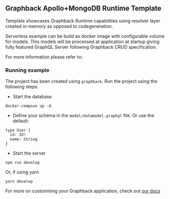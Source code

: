 ## Graphback Apollo+MongoDB Runtime Template

Template showcases Graphback Runtime capabilities using
resolver layer created in-memory as opposed to codegeneration.

Serverless example can be build as docker image with configurable volume for models. 
This models will be processed at application at startup giving fully featured GraphQL Server 
following Graphback CRUD specification.

For more information please refer to: 

### Running example

The project has been created using `graphback`. Run the project using the following steps.

- Start the database

```
docker-compose up -d
```

- Define your schema in the `model/datamodel.graphql` file. Or use the default:

```
type User {
  id: ID!
  name: String
}
```

- Start the server

```
npm run develop
```

Or, if using yarn

```
yarn develop
```

For more on customising your Graphback application, check out [our docs](https://graphback.dev/docs/gettingstarted)